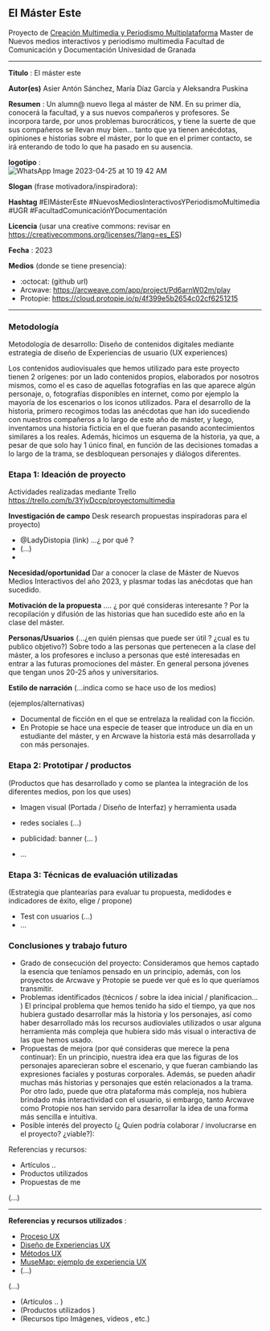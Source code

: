 ## El Máster Este

Proyecto de [Creación Multimedia y Periodismo Multiplataforma](https://github.com/mgea/PeriodismoMultimedia)
Master de Nuevos medios interactivos y periodismo multimedia
Facultad de Comunicación y Documentación
Univesidad de Granada  

----

**Titulo** : El máster este

**Autor(es)** Asier Antón Sánchez, María Díaz García y Aleksandra Puskina 

**Resumen** : Un alumn@ nuevo llega al máster de NM. En su primer día, conocerá la facultad, y a sus nuevos compañeros y profesores. Se incorpora tarde, por unos problemas burocráticos, y tiene la suerte de que sus compañeros se llevan muy bien… tanto que ya tienen anécdotas, opiniones e historias sobre el máster, por lo que en el primer contacto, se irá enterando de todo lo que ha pasado en su ausencia.  

**logotipo** :  
![WhatsApp Image 2023-04-25 at 10 19 42 AM](https://user-images.githubusercontent.com/130590604/234217620-35ac3846-d546-4e76-9465-cb22e78141d1.jpeg)


**Slogan** (frase motivadora/inspiradora): 

**Hashtag**  #ElMásterEste #NuevosMediosInteractivosYPeriodismoMultimedia #UGR #FacultadComunicaciónYDocumentación

**Licencia**    (usar una creative commons: revisar en https://creativecommons.org/licenses/?lang=es_ES) 

**Fecha** : 2023

**Medios** (donde se tiene presencia): 


*  :octocat: (github url) 
* Arcwave: https://arcweave.com/app/project/Pd6arnW02m/play
* Protopie: https://cloud.protopie.io/p/4f399e5b2654c02cf6251215



--- 

### Metodología

Metodología de desarrollo: Diseño de contenidos digitales mediante estrategia de diseño de Experiencias de usuario (UX experiences) 

Los contenidos audiovisuales que hemos utilizado para este proyecto tienen 2 orígenes: por un lado contenidos propios, elaborados por nosotros mismos, como el es caso de aquellas fotografías en las que aparece algún personaje, o, fotografías disponibles en internet, como por ejemplo la mayoría de los escenarios o los iconos utilizados. 
Para el desarrollo de la historia, primero recogimos todas las anécdotas que han ido sucediendo con nuestros compañeros a lo largo de este año de máster, y luego, inventamos una historia ficticia en el que fueran pasando acontecimientos similares a los reales. Además, hicimos un esquema de la historia, ya que, a pesar de que solo hay 1 único final, en función de las decisiones tomadas a lo largo de la trama, se desbloquean personajes y diálogos diferentes.

### Etapa 1: Ideación de proyecto 

Actividades realizadas mediante Trello https://trello.com/b/3YjvDccp/proyectomultimedia

**Investigación de campo**   Desk research propuestas inspiradoras para el proyecto) 

* @LadyDistopia (link) ...¿ por qué ?
* (...)
* 


**Necesidad/oportunidad** Dar a conocer la clase de Máster de Nuevos Medios Interactivos del año 2023, y plasmar todas las anécdotas que han sucedido.

**Motivación de la propuesta** .... ¿ por qué consideras interesante ? Por la recopilación y difusión de las historias que han sucedido este año en la clase del máster.

**Personas/Usuarios**  (...¿en quién piensas que puede ser útil ? ¿cual es tu publico objetivo?) Sobre todo a las personas que pertenecen a la clase del máster, a los profesores e incluso a personas que esté interesadas en entrar a las futuras promociones del máster. En general persona jóvenes que tengan unos 20-25 años y universitarios. 

**Estilo de narración**  (...indica como se hace uso de los medios)  

(ejemplos/alternativas) 
* Documental de ficción en el que se entrelaza la realidad con la ficción. 
* En Protopie se hace una especie de teaser que introduce un día en un estudiante del máster, y en Arcwave la historia está más desarrollada y con más personajes. 



### Etapa 2: Prototipar / productos 

(Productos que has desarrollado y como se plantea la integración de los diferentes medios, pon los que uses) 

* Imagen visual (Portada / Diseño de Interfaz) y herramienta usada 

* redes sociales (...) 

* publicidad: banner (... ) 

* ...

### Etapa 3: Técnicas de evaluación utilizadas

(Estrategia que plantearías para evaluar tu propuesta, medidodes e indicadores de éxito, elige / propone) 

* Test con usuarios (...) 
* ... 





### Conclusiones y trabajo futuro


* Grado de consecución del proyecto: Consideramos que hemos captado la esencia que teníamos pensado en un principio, además, con los proyectos de Arcwave y Protopie se puede ver qué es lo que queríamos transmitir. 
* Problemas identificados  (técnicos / sobre la idea inicial / planificacion… ) El principal problema que hemos tenido ha sido el tiempo, ya que nos hubiera gustado desarrollar más la historia y los personajes, así como haber desarrollado más los recursos audioviales utilizados o usar alguna herramienta más compleja que hubiera sido más visual o interactiva de las que hemos usado. 
* Propuestas de mejora (por qué consideras que merece la pena continuar): En un principio, nuestra idea era que las figuras de los personajes aparecieran sobre el escenario, y que fueran cambiando las expresiones faciales y posturas corporales. Además, se pueden añadir muchas más historias y personajes que estén relacionados a la trama. Por otro lado, puede que otra plataforma más compleja, nos hubiera brindado más interactividad con el usuario, si embargo, tanto Arcwave como Protopie nos han servido para desarrollar la idea de una forma más sencilla e intuitiva. 
* Posible interés del proyecto (¿ Quien podría  colaborar / involucrarse en el proyecto? ¿viable?): 


Referencias y recursos: 

* Artículos ..  
* Productos utilizados  
* Propuestas de me

(...)






----

**Referencias y recursos utilizados** :

* [Proceso UX](https://uxmastery.com/resources/process/)
* [Diseño de Experiencias UX](http://www.nosolousabilidad.com/articulos/uxd.htm) 
* [Métodos UX](https://mgea.github.io/UX-DIU-Checklist/index.html) 
* [MuseMap: ejemplo de experiencia UX](https://blog.prototypr.io/musemap-street-art-app-ux-case-study-9bec6a99823b) 
* (...) 

(...)
* (Artículos ..  )
* (Productos utilizados ) 
* (Recursos tipo Imágenes, videos , etc.) 













